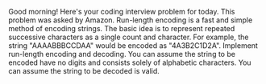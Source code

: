 Good morning! Here's your coding interview problem for today.
This problem was asked by Amazon.
Run-length encoding is a fast and simple method of encoding strings.
The basic idea is to represent repeated successive characters as a single count and character.
For example, the string "AAAABBBCCDAA" would be encoded as "4A3B2C1D2A".
Implement run-length encoding and decoding.
You can assume the string to be encoded have no digits and consists solely of alphabetic characters.
You can assume the string to be decoded is valid.
